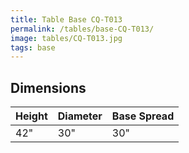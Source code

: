 ```yaml
---
title: Table Base CQ-T013
permalink: /tables/base-CQ-T013/
image: tables/CQ-T013.jpg
tags: base
---
```


## Dimensions

Height | Diameter | Base Spread
-------|----------|------------
42"    | 30"      | 30"
